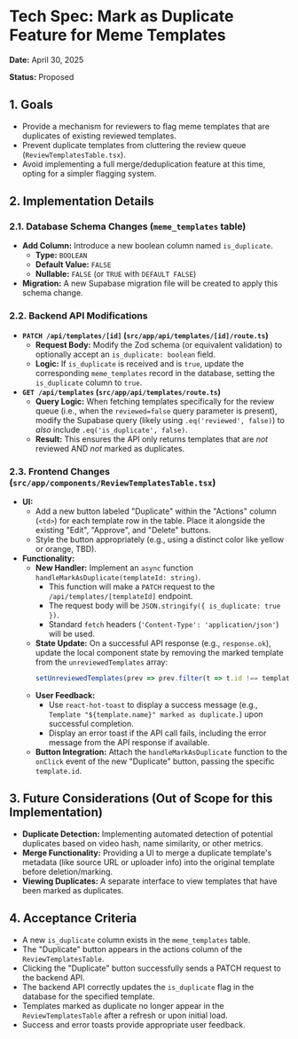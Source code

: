 # Tech Spec: Mark as Duplicate Feature for Meme Templates

**Date:** April 30, 2025

**Status:** Proposed

## 1. Goals

- Provide a mechanism for reviewers to flag meme templates that are duplicates of existing reviewed templates.
- Prevent duplicate templates from cluttering the review queue (`ReviewTemplatesTable.tsx`).
- Avoid implementing a full merge/deduplication feature at this time, opting for a simpler flagging system.

## 2. Implementation Details

### 2.1. Database Schema Changes (`meme_templates` table)

- **Add Column:** Introduce a new boolean column named `is_duplicate`.
    - **Type:** `BOOLEAN`
    - **Default Value:** `FALSE`
    - **Nullable:** `FALSE` (or `TRUE` with `DEFAULT FALSE`)
- **Migration:** A new Supabase migration file will be created to apply this schema change.

### 2.2. Backend API Modifications

- **`PATCH /api/templates/[id]` (`src/app/api/templates/[id]/route.ts`)**
    - **Request Body:** Modify the Zod schema (or equivalent validation) to optionally accept an `is_duplicate: boolean` field.
    - **Logic:** If `is_duplicate` is received and is `true`, update the corresponding `meme_templates` record in the database, setting the `is_duplicate` column to `true`.
- **`GET /api/templates` (`src/app/api/templates/route.ts`)**
    - **Query Logic:** When fetching templates specifically for the review queue (i.e., when the `reviewed=false` query parameter is present), modify the Supabase query (likely using `.eq('reviewed', false)`) to *also* include `.eq('is_duplicate', false)`.
    - **Result:** This ensures the API only returns templates that are *not* reviewed AND *not* marked as duplicates.

### 2.3. Frontend Changes (`src/app/components/ReviewTemplatesTable.tsx`)

- **UI:**
    - Add a new button labeled "Duplicate" within the "Actions" column (`<td>`) for each template row in the table. Place it alongside the existing "Edit", "Approve", and "Delete" buttons.
    - Style the button appropriately (e.g., using a distinct color like yellow or orange, TBD).
- **Functionality:**
    - **New Handler:** Implement an `async` function `handleMarkAsDuplicate(templateId: string)`.
        - This function will make a `PATCH` request to the `/api/templates/[templateId]` endpoint.
        - The request body will be `JSON.stringify({ is_duplicate: true })`.
        - Standard `fetch` headers (`'Content-Type': 'application/json'`) will be used.
    - **State Update:** On a successful API response (e.g., `response.ok`), update the local component state by removing the marked template from the `unreviewedTemplates` array:
      ```typescript
      setUnreviewedTemplates(prev => prev.filter(t => t.id !== templateId));
      ```
    - **User Feedback:**
        - Use `react-hot-toast` to display a success message (e.g., `Template "${template.name}" marked as duplicate.`) upon successful completion.
        - Display an error toast if the API call fails, including the error message from the API response if available.
    - **Button Integration:** Attach the `handleMarkAsDuplicate` function to the `onClick` event of the new "Duplicate" button, passing the specific `template.id`.

## 3. Future Considerations (Out of Scope for this Implementation)

- **Duplicate Detection:** Implementing automated detection of potential duplicates based on video hash, name similarity, or other metrics.
- **Merge Functionality:** Providing a UI to merge a duplicate template's metadata (like source URL or uploader info) into the original template before deletion/marking.
- **Viewing Duplicates:** A separate interface to view templates that have been marked as duplicates.

## 4. Acceptance Criteria

- A new `is_duplicate` column exists in the `meme_templates` table.
- The "Duplicate" button appears in the actions column of the `ReviewTemplatesTable`.
- Clicking the "Duplicate" button successfully sends a PATCH request to the backend API.
- The backend API correctly updates the `is_duplicate` flag in the database for the specified template.
- Templates marked as duplicate no longer appear in the `ReviewTemplatesTable` after a refresh or upon initial load.
- Success and error toasts provide appropriate user feedback. 